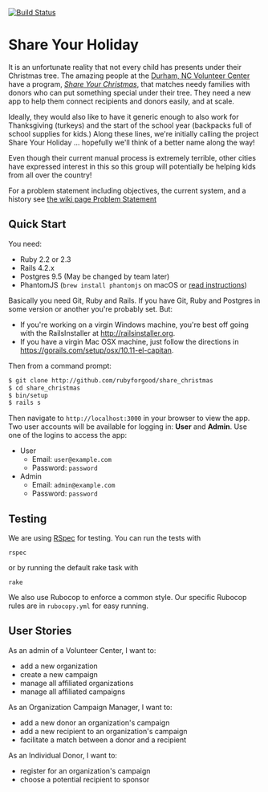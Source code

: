 [![Build Status](https://travis-ci.org/rubyforgood/share_christmas.svg?branch=master)](https://travis-ci.org/rubyforgood/share_christmas)

# Share Your Holiday

It is an unfortunate reality that not every child has presents under their Christmas tree.
The amazing people at the [Durham, NC Volunteer Center](http://www.thevolunteercenter.org) have a program, [_Share Your Christmas_](http://www.thevolunteercenter.org/tp42/page.asp?ID=166190),
that matches needy families with donors who can put something special under their tree.
They need a new app to help them connect recipients and donors easily, and at scale.

Ideally, they would also like to have it generic enough to also work for Thanksgiving (turkeys)
and the start of the school year (backpacks full of school supplies for kids.)   Along these lines,
we're initially calling the project Share Your Holiday ... hopefully we'll think of a better name
along the way!

Even though their current manual process is extremely terrible, other cities have expressed interest
in this so this group will potentially be helping kids from all over the country!

For a problem statement including objectives, the current system, and a history see
[the wiki page Problem Statement](https://github.com/rubyforgood/share_christmas/wiki/Problem-Statement)

## Quick Start

You need:

- Ruby 2.2 or 2.3
- Rails 4.2.x
- Postgres 9.5 (May be changed by team later)
- PhantomJS (`brew install phantomjs` on macOS or [read instructions](https://github.com/teampoltergeist/poltergeist#installing-phantomjs))

Basically you need Git, Ruby and Rails.  If you have Git, Ruby and Postgres in some version
or another you're probably set.    But:

* If you're working on a virgin Windows machine,
you're best off going with the RailsInstaller at http://railsinstaller.org.
* If you have a virgin Mac OSX machine, just follow the directions in
https://gorails.com/setup/osx/10.11-el-capitan.


 Then from a command prompt:

```bash
$ git clone http://github.com/rubyforgood/share_christmas
$ cd share_christmas
$ bin/setup
$ rails s
```

Then navigate to `http://localhost:3000` in your browser to view the app. Two user accounts will be available for logging in: **User** and **Admin**. Use one of the logins to access the app:
 * User
   * Email: `user@example.com`
   * Password: `password`
 * Admin
   * Email: `admin@example.com`
   * Password: `password`

## Testing

We are using [RSpec](https://github.com/rspec/rspec-rails) for testing. You can
run the tests with

```
rspec
```
or by running the default rake task with

```
rake
```

We also use Rubocop to enforce a common style.  Our specific Rubocop rules are in `rubocopy.yml` for easy running.

## User Stories

As an admin of a Volunteer Center, I want to:
  - add a new organization
  - create a new campaign
  - manage all affiliated organizations
  - manage all affiliated campaigns

As an Organization Campaign Manager, I want to:
  - add a new donor an organization's campaign
  - add a new recipient to an organization's campaign
  - facilitate a match between a donor and a recipient

As an Individual Donor, I want to:
  - register for an organization's campaign
  - choose a potential recipient to sponsor
